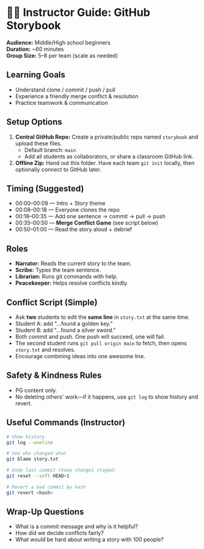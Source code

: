 
# 👩‍🏫 Instructor Guide: GitHub Storybook

**Audience:** Middle/High school beginners  
**Duration:** ~60 minutes  
**Group Size:** 5–8 per team (scale as needed)

## Learning Goals
- Understand clone / commit / push / pull
- Experience a friendly merge conflict & resolution
- Practice teamwork & communication

## Setup Options
1) **Central GitHub Repo:** Create a private/public repo named `storybook` and upload these files.  
   - Default branch: `main`
   - Add all students as collaborators, or share a classroom GitHub link.
2) **Offline Zip:** Hand out this folder. Have each team `git init` locally, then optionally connect to GitHub later.

## Timing (Suggested)
- 00:00–00:08 — Intro + Story theme
- 00:08–00:18 — Everyone clones the repo
- 00:18–00:35 — Add one sentence → commit → pull → push
- 00:35–00:50 — **Merge Conflict Game** (see script below)
- 00:50–01:00 — Read the story aloud + debrief

## Roles
- **Narrator:** Reads the current story to the team.
- **Scribe:** Types the team sentence.
- **Librarian:** Runs git commands with help.
- **Peacekeeper:** Helps resolve conflicts kindly.

## Conflict Script (Simple)
- Ask **two** students to edit the **same line** in `story.txt` at the same time.
- Student A: add "...found a golden key."
- Student B: add "...found a silver sword."
- Both commit and push. One push will succeed, one will fail.
- The second student runs `git pull origin main` to fetch, then opens `story.txt` and resolves.
- Encourage combining ideas into one awesome line.

## Safety & Kindness Rules
- PG content only.
- No deleting others' work—if it happens, use `git log` to show history and revert.

## Useful Commands (Instructor)
```bash
# Show history
git log --oneline

# See who changed what
git blame story.txt

# Undo last commit (keep changes staged)
git reset --soft HEAD~1

# Revert a bad commit by hash
git revert <hash>
```

## Wrap-Up Questions
- What is a commit message and why is it helpful?
- How did we decide conflicts fairly?
- What would be hard about writing a story with 100 people?
